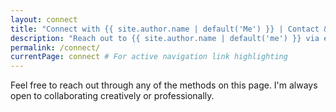 ```yaml
---
layout: connect
title: "Connect with {{ site.author.name | default('Me') }} | Contact & Social Media"
description: "Reach out to {{ site.author.name | default('me') }} via email, phone, or social media. Explore ways to connect and collaborate."
permalink: /connect/
currentPage: connect # For active navigation link highlighting
---
```


Feel free to reach out through any of the methods on this page. I'm always open to collaborating creatively or professionally. 

<!-- Note for template user: You can customize this introductory text. -->
